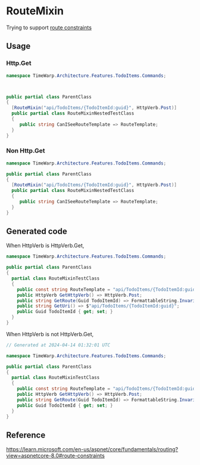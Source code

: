 ﻿# RouteMixin

Trying to support [route constraints](https://learn.microsoft.com/en-us/aspnet/core/fundamentals/routing?view=aspnetcore-8.0#route-constraints) 


## Usage

### Http.Get

```csharp
namespace TimeWarp.Architecture.Features.TodoItems.Commands;



public partial class ParentClass
{
  [RouteMixin("api/TodoItems/{TodoItemId:guid}", HttpVerb.Post)]
  public partial class RouteMixinNestedTestClass
  {
     public string CanISeeRouteTemplate => RouteTemplate;
  }
}
```

### Non Http.Get

```csharp
namespace TimeWarp.Architecture.Features.TodoItems.Commands;

public partial class ParentClass
{
  [RouteMixin("api/TodoItems/{TodoItemId:guid}", HttpVerb.Post)]
  public partial class RouteMixinNestedTestClass
  {
     public string CanISeeRouteTemplate => RouteTemplate;
  }
}

```

## Generated code

When HttpVerb is HttpVerb.Get, 
```csharp
namespace TimeWarp.Architecture.Features.TodoItems.Commands;

public partial class ParentClass
{
  partial class RouteMixinTestClass
  {
    public const string RouteTemplate = "api/TodoItems/{TodoItemId:guid}";
    public HttpVerb GetHttpVerb() => HttpVerb.Post;
    public string GetRoute(Guid TodoItemId) => FormattableString.Invariant($"api/TodoItems/{TodoItemId}");
    public string GetUri() => $"api/TodoItems/{TodoItemId:guid}";
    public Guid TodoItemId { get; set; }
  }
}
```

When HttpVerb is not HttpVerb.Get, 
```csharp
// Generated at 2024-04-14 01:32:01 UTC

namespace TimeWarp.Architecture.Features.TodoItems.Commands;

public partial class ParentClass
{
  partial class RouteMixinTestClass
  {
    public const string RouteTemplate = "api/TodoItems/{TodoItemId:guid}";
    public HttpVerb GetHttpVerb() => HttpVerb.Post;
    public string GetRoute(Guid TodoItemId) => FormattableString.Invariant($"api/TodoItems/{TodoItemId}");
    public Guid TodoItemId { get; set; }
  }
}

```
## Reference
https://learn.microsoft.com/en-us/aspnet/core/fundamentals/routing?view=aspnetcore-8.0#route-constraints
